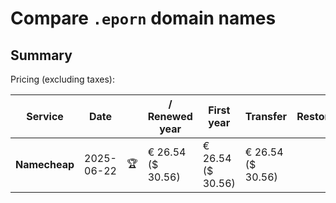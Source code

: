 # Compare `.eporn` domain names

## Summary

Pricing (excluding taxes):

| Service | Date |  | / Renewed year | First year | Transfer | Restoration |
|--|--|--|--|--|--|--|
| **Namecheap** | 2025-06-22 | 🏆 | € 26.54<br>($ 30.56) | € 26.54<br>($ 30.56) | € 26.54<br>($ 30.56) |  |
